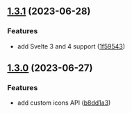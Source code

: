 ## [1.3.1](https://github.com/liquidiqq/iconkit/compare/v1.3.0...v1.3.1) (2023-06-28)

### Features

- add Svelte 3 and 4 support ([1f59543](https://github.com/liquidiqq/iconkit/commit/1f59543ea2b8ee7a3272059fd09e77b9828abbb2))

## [1.3.0](https://github.com/liquidiqq/iconkit/compare/v1.2.9...v1.3.0) (2023-06-27)

### Features

- add custom icons API ([b8dd1a3](https://github.com/liquidiqq/iconkit/commit/b8dd1a3108444789c7501ef84ee7c503f26dea0d))
